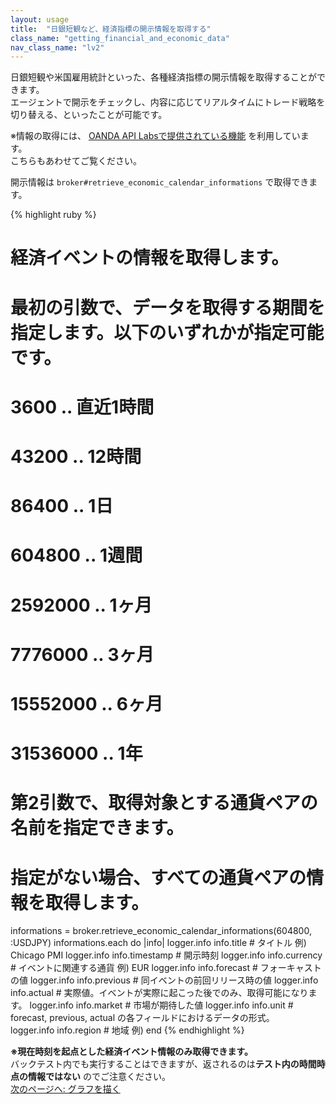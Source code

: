 ```yaml
---
layout: usage
title:  "日銀短観など、経済指標の開示情報を取得する"
class_name: "getting_financial_and_economic_data"
nav_class_name: "lv2"
---
```


日銀短観や米国雇用統計といった、各種経済指標の開示情報を取得することができます。<br/>
エージェントで開示をチェックし、内容に応じてリアルタイムにトレード戦略を切り替える、といったことが可能です。

<div class="notice">
※情報の取得には、 <a href="http://developer.oanda.com/docs/jp/v1/forex-labs/#section" target="_blank">OANDA API Labsで提供されている機能</a> を利用しています。<br/>
こちらもあわせてご覧ください。
</div>

開示情報は `broker#retrieve_economic_calendar_informations` で取得できます。

{% highlight ruby %}
# 経済イベントの情報を取得します。
#
# 最初の引数で、データを取得する期間を指定します。以下のいずれかが指定可能です。
#  3600     .. 直近1時間
#  43200    .. 12時間
#  86400    .. 1日
#  604800   .. 1週間
#  2592000  .. 1ヶ月
#  7776000  .. 3ヶ月
#  15552000 .. 6ヶ月
#  31536000 .. 1年
#
# 第2引数で、取得対象とする通貨ペアの名前を指定できます。
# 指定がない場合、すべての通貨ペアの情報を取得します。
informations = broker.retrieve_economic_calendar_informations(604800, :USDJPY)
informations.each do |info|
  logger.info info.title      # タイトル  例) Chicago PMI
  logger.info info.timestamp  # 開示時刻
  logger.info info.currency   # イベントに関連する通貨 例) EUR
  logger.info info.forecast   # フォーキャストの値
  logger.info info.previous   # 同イベントの前回リリース時の値
  logger.info info.actual     # 実際値。イベントが実際に起こった後でのみ、取得可能になります。
  logger.info info.market     # 市場が期待した値
  logger.info info.unit       # forecast, previous, actual の各フィールドにおけるデータの形式。　
  logger.info info.region     # 地域 例)
end
{% endhighlight %}

<div class="warn">
<b>※現在時刻を起点とした経済イベント情報のみ取得できます。</b><br/>
バックテスト内でも実行することはできますが、返されるのは<b>テスト内の時間時点の情報ではない</b>
のでご注意ください。
</div>

<div class="next">
  <a href="020500_graphing.html">次のページへ: グラフを描く</a>
</div>

